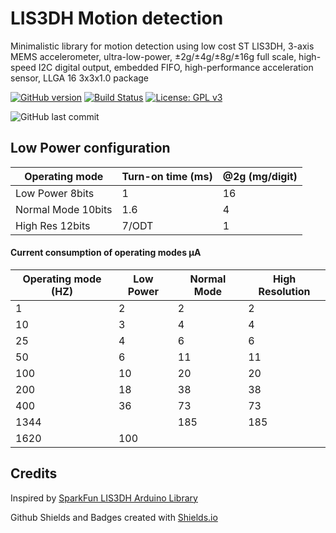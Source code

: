 # LIS3DH Motion detection

Minimalistic library for motion detection using low cost ST LIS3DH, 3-axis MEMS accelerometer, ultra-low-power, ±2g/±4g/±8g/±16g full scale, high-speed I2C digital output, embedded FIFO, high-performance acceleration sensor, LLGA 16 3x3x1.0 package

[![GitHub version](https://img.shields.io/github/release/ldab/lis3dh-motion-detection.svg)](https://github.com/ldab/lis3dh-motion-detection/releases/latest)
[![Build Status](https://travis-ci.org/ldab/lis3dh-motion-detection.svg?branch=master)](https://travis-ci.org/ldab/lis3dh-motion-detection)
[![License: GPL v3](https://img.shields.io/badge/License-GPLv3-blue.svg)](https://github.com/ldab/lis3dh-motion-detection/blob/master/LICENSE)

![GitHub last commit](https://img.shields.io/github/last-commit/ldab/lis3dh-motion-detection.svg?style=social)

## Low Power configuration

Operating mode  | Turn-on time (ms) | @2g (mg/digit)  
----------------|-------------------|----------------
Low Power 8bits |1|16
Normal Mode 10bits|1.6|4
High Res 12bits|7/ODT|1

####  Current consumption of operating modes μA

Operating mode (HZ) | Low Power | Normal Mode | High Resolution
----------------|-------------------|----------------|-----------
1|2|2|2
10|3|4|4
25|4|6|6
50|6|11|11
100|10|20|20
200|18|38|38
400|36|73|73
1344||185|185
1620|100||

## Credits

Inspired by [SparkFun LIS3DH Arduino Library](https://github.com/sparkfun/SparkFun_LIS3DH_Arduino_Library)

Github Shields and Badges created with [Shields.io](https://github.com/badges/shields/)